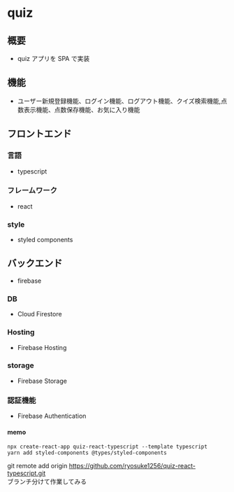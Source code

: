 # quiz

## 概要

- quiz アプリを SPA で実装

## 機能

- ユーザー新規登録機能、ログイン機能、ログアウト機能、クイズ検索機能,点数表示機能、点数保存機能、お気に入り機能

## フロントエンド　

### 言語

- typescript

### フレームワーク

- react

### style

- styled components

## バックエンド

- firebase

### DB

- Cloud Firestore

### Hosting

- Firebase Hosting

### storage

- Firebase Storage

### 認証機能

- Firebase Authentication

#### memo

`npx create-react-app quiz-react-typescript --template typescript `  
`yarn add styled-components @types/styled-components`

git remote add origin https://github.com/ryosuke1256/quiz-react-typescript.git <br>
ブランチ分けて作業してみる

